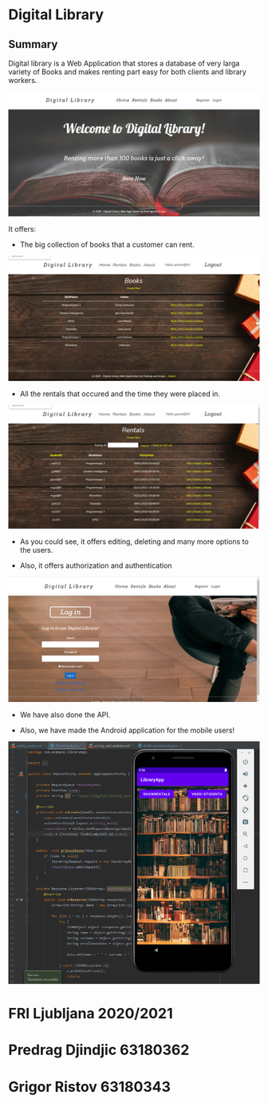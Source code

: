 # Digital Library

## Summary
Digital library is a Web Application that stores a database of very larga variety of Books and makes renting part easy for both clients and library workers.


![Home screen](home.png)


It offers:

- The big collection of books that a customer can rent.


![Books](books.png)


- All the rentals that occured and the time they were placed in.


![Rentals](rentals.png)


- As you could see, it offers editing, deleting and many more options to the users.

- Also, it offers authorization and authentication


![Login](login.png)


- We have also done the API.

- Also, we have made the Android application for the mobile users!


![Android](android.png)



# FRI Ljubljana 2020/2021
# Predrag Djindjic 63180362
# Grigor Ristov 63180343
